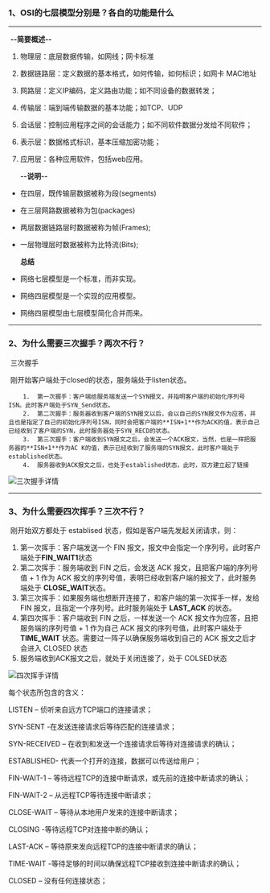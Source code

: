 ### 1、OSI的七层模型分别是？各自的功能是什么

***

​	**--简要概述--** 

 1. 物理层：底层数据传输，如网线；网卡标准

 2. 数据链路层：定义数据的基本格式，如何传输，如何标识；如网卡 MAC地址

 3. 网路层：定义IP编码，定义路由功能；如不同设备的数据转发；

 4. 传输层：端到端传输数据的基本功能；如TCP、UDP

 5. 会话层：控制应用程序之间的会话能力；如不同软件数据分发给不同软件；

 6. 表示层：数据格式标识，基本压缩加密功能；

 7. 应用层：各种应用软件，包括web应用。

    **--说明--**

 * 在四层，既传输层数据被称为段(segments)

 * 在三层网路数据被称为包(packages)

 * 两层数据链路层时数据被称为帧(Frames);

 * 一层物理层时数据被称为比特流(Bits);

   **总结**

 * 网络七层模型是一个标准，而非实现。

 * 网络四层模型是一个实现的应用模型。

 * 网络四层模型由七层模型简化合并而来。

***

### 2、为什么需要三次握手？两次不行？

​		三次握手

​		刚开始客户端处于closed的状态，服务端处于listen状态。

		1. 	第一次握手：客户端给服务端发送一个SYN报文，并指明客户端的初始化序列号ISN。此时客户端处于SYN_Send状态。
  		2. 	第二次握手：服务器收到客户端的SYN报文以后，会以自己的SYN报文作为应答，并且也是指定了自己的初始化序列号ISN，同时会把客户端的**ISN+1**作为ACK的值，表示自己已经收到了客户端的SYN，此时服务器处于SYN_RECD的状态。
  		3. 	第三次握手：客户端收到SYN报文之后，会发送一个ACK报文，当然，也是一样把服务器的**ISN+1**作为AC K的值，表示已经收到了服务端的SYN报文，此时客户端处于established状态。
  		4. 	服务器收到ACK报文之后，也处于established状态，此时，双方建立起了链接

![三次握手详情](E:\george\interview\三次握手详情.png)

---

### 3、为什么需要四次挥手？三次不行？

​	刚开始双方都处于 establised 状态，假如是客户端先发起关闭请求，则：

1. 第一次挥手：客户端发送一个 FIN 报文，报文中会指定一个序列号。此时客户端处于**FIN_WAIT1**状态
2. 第二次挥手：服务端收到 FIN 之后，会发送 ACK 报文，且把客户端的序列号值 + 1 作为 ACK 报文的序列号值，表明已经收到客户端的报文了，此时服务端处于 **CLOSE_WAIT**状态。
3. 第三次挥手：如果服务端也想断开连接了，和客户端的第一次挥手一样，发给 FIN 报文，且指定一个序列号。此时服务端处于 **LAST_ACK** 的状态。
4. 第四次挥手：客户端收到 FIN 之后，一样发送一个 ACK 报文作为应答，且把服务端的序列号值 + 1 作为自己 ACK 报文的序列号值，此时客户端处于 **TIME_WAIT** 状态。需要过一阵子以确保服务端收到自己的 ACK 报文之后才会进入 CLOSED 状态
5. 服务端收到ACK报文之后，就处于关闭连接了，处于 COLSED状态

![四次挥手详情](E:\george\interview\四次挥手详情.png)

每个状态所包含的含义：

LISTEN – 侦听来自远方TCP端口的连接请求；

SYN-SENT -在发送连接请求后等待匹配的连接请求；

SYN-RECEIVED – 在收到和发送一个连接请求后等待对连接请求的确认；

ESTABLISHED- 代表一个打开的连接，数据可以传送给用户；

FIN-WAIT-1 – 等待远程TCP的连接中断请求，或先前的连接中断请求的确认；

FIN-WAIT-2 – 从远程TCP等待连接中断请求；

CLOSE-WAIT – 等待从本地用户发来的连接中断请求；

CLOSING -等待远程TCP对连接中断的确认；

LAST-ACK – 等待原来发向远程TCP的连接中断请求的确认；

TIME-WAIT -等待足够的时间以确保远程TCP接收到连接中断请求的确认；

CLOSED – 没有任何连接状态；

